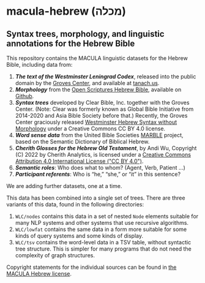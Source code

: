 # macula-hebrew (מכלה)
## Syntax trees, morphology, and linguistic annotations for the Hebrew Bible

This repository contains the MACULA linguistic datasets for the Hebrew Bible, including data from:

1. **_The text of the Westminster Leningrad Codex_**, released into the public domain by the [Groves Center](http://www.grovescenter.org/), and available at [tanach.us](http://tanach.us).
2. **_Morphology_** from the [Open Scriptures Hebrew Bible](https://hb.openscriptures.org), available on [Github](https://github.com/openscriptures/morphhb/).
3. **_Syntax trees_** developed by Clear Bible, Inc. together with the Groves Center. (Note: Clear was formerly known as Global Bible Initiative from 2014-2020 and Asia Bible Society before that.)  Recently, the Groves Center graciously released [Westminster Hebrew Syntax without Morphology](https://github.com/Clear-Bible/macula-hebrew/tree/main/sources/GrovesCenter) under a Creative Commons CC BY 4.0 license.
4. **_Word sense data_** from the United Bible Societies [MARBLE](https://semanticdictionary.org/) project, based on the Semantic Dictionary of Biblical Hebrew.
5. **_Cherith Glosses for the Hebrew Old Testament_**, by Andi Wu, Copyright (C) 2022 by Cherith Analytics, is licensed under a  [Creative Commons Attribution 4.0 International License ("CC BY 4.0")](https://creativecommons.org/licenses/by/4.0/).
6. **_Semantic roles_**: Who does what to whom? (Agent, Verb, Patient …)
7. **_Participant referents_**: Who is “he,” “she,” or “it” in this sentence?

We are adding further datasets, one at a time.

This data has been combined into a single set of trees. There are three variants of this data, found in the following directories:

1. `WLC/nodes` contains this data in a set of nested `Node` elements suitable for many NLP systems and other systems that use recursive algorithms.
2. `WLC/lowfat` contains the same data in a form more suitable for some kinds of query systems and some kinds of display.
3. `WLC/tsv` contains the word-level data in a TSV table, without syntactic tree structure. This is simpler for many programs that do not need the complexity of graph structures.

Copyright statements for the individual sources can be found in [the MACULA Hebrew license](LICENSE.md).
